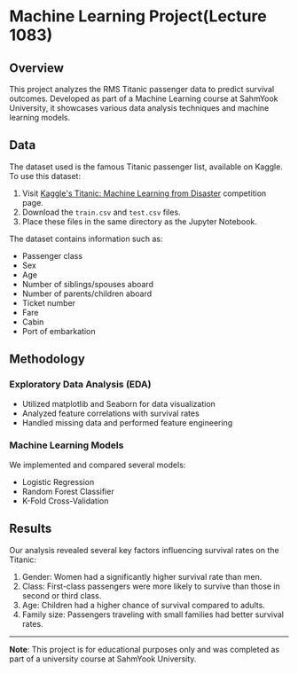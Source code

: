 # Machine Learning Project(Lecture 1083)

## Overview
This project analyzes the RMS Titanic passenger data to predict survival outcomes. Developed as part of a Machine Learning course at SahmYook University, it showcases various data analysis techniques and machine learning models.

## Data

The dataset used is the famous Titanic passenger list, available on Kaggle. To use this dataset:

1. Visit [Kaggle's Titanic: Machine Learning from Disaster](https://www.kaggle.com/c/titanic/data) competition page.
2. Download the `train.csv` and `test.csv` files.
3. Place these files in the same directory as the Jupyter Notebook.

The dataset contains information such as:
- Passenger class
- Sex
- Age
- Number of siblings/spouses aboard
- Number of parents/children aboard
- Ticket number
- Fare
- Cabin
- Port of embarkation

## Methodology

### Exploratory Data Analysis (EDA)
- Utilized matplotlib and Seaborn for data visualization
- Analyzed feature correlations with survival rates
- Handled missing data and performed feature engineering

### Machine Learning Models
We implemented and compared several models:
- Logistic Regression
- Random Forest Classifier
- K-Fold Cross-Validation

## Results

Our analysis revealed several key factors influencing survival rates on the Titanic:

1. Gender: Women had a significantly higher survival rate than men.
2. Class: First-class passengers were more likely to survive than those in second or third class.
3. Age: Children had a higher chance of survival compared to adults.
4. Family size: Passengers traveling with small families had better survival rates.


---

**Note**: This project is for educational purposes only and was completed as part of a university course at SahmYook University.